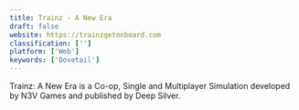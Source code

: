 ```yaml
---
title: Trainz - A New Era
draft: false 
website: https://trainzgetonboard.com
classification: ['']
platform: ['Web']
keywords: ['Dovetail']
---
```

Trainz: A New Era is a Co-op, Single and Multiplayer Simulation developed by N3V Games and published by Deep Silver.
